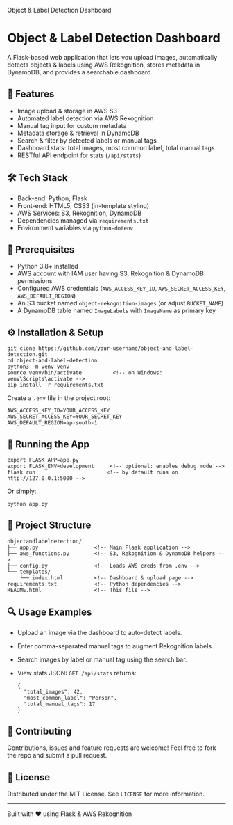 Object & Label Detection Dashboard

# Object & Label Detection Dashboard

A Flask-based web application that lets you upload images, automatically detects objects & labels using AWS Rekognition, stores metadata in DynamoDB, and provides a searchable dashboard.

## 🌟 Features

- Image upload & storage in AWS S3
- Automated label detection via AWS Rekognition
- Manual tag input for custom metadata
- Metadata storage & retrieval in DynamoDB
- Search & filter by detected labels or manual tags
- Dashboard stats: total images, most common label, total manual tags
- RESTful API endpoint for stats (`/api/stats`)

## 🛠️ Tech Stack

- Back-end: Python, Flask
- Front-end: HTML5, CSS3 (in-template styling)
- AWS Services: S3, Rekognition, DynamoDB
- Dependencies managed via `requirements.txt`
- Environment variables via `python-dotenv`

## 🔧 Prerequisites

- Python 3.8+ installed
- AWS account with IAM user having S3, Rekognition & DynamoDB permissions
- Configured AWS credentials (`AWS_ACCESS_KEY_ID`, `AWS_SECRET_ACCESS_KEY`, `AWS_DEFAULT_REGION`)
- An S3 bucket named `object-rekognition-images` (or adjust `BUCKET_NAME`)
- A DynamoDB table named `ImageLabels` with `ImageName` as primary key

## ⚙️ Installation & Setup

    git clone https://github.com/your-username/object-and-label-detection.git
    cd object-and-label-detection
    python3 -m venv venv
    source venv/bin/activate          <!-- on Windows: venv\Scripts\activate -->
    pip install -r requirements.txt


Create a `.env` file in the project root:

    AWS_ACCESS_KEY_ID=YOUR_ACCESS_KEY
    AWS_SECRET_ACCESS_KEY=YOUR_SECRET_KEY
    AWS_DEFAULT_REGION=ap-south-1


## 🚀 Running the App

    export FLASK_APP=app.py
    export FLASK_ENV=development     <!-- optional: enables debug mode -->
    flask run                       <!-- by default runs on http://127.0.0.1:5000 -->

Or simply:

    python app.py

## 📂 Project Structure

    objectandlabeldetection/
    ├── app.py                  <!-- Main Flask application -->
    ├── aws_functions.py        <!-- S3, Rekognition & DynamoDB helpers -->
    ├── config.py               <!-- Loads AWS creds from .env -->
    └── templates/
        └── index.html          <!-- Dashboard & upload page -->
    requirements.txt            <!-- Python dependencies -->
    README.html                 <!-- This file -->

## 🔍 Usage Examples

- Upload an image via the dashboard to auto-detect labels.
- Enter comma-separated manual tags to augment Rekognition labels.
- Search images by label or manual tag using the search bar.
- View stats JSON: `GET /api/stats` returns:

      {
        "total_images": 42,
        "most_common_label": "Person",
        "total_manual_tags": 17
      }


## 🤝 Contributing

Contributions, issues and feature requests are welcome! Feel free to fork the repo and submit a pull request.

## 📄 License

Distributed under the MIT License. See `LICENSE` for more information.

---

Built with ❤️ using Flask & AWS Rekognition
